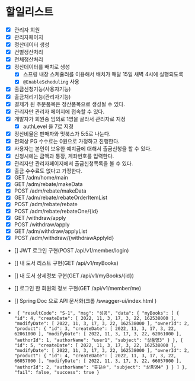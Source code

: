 # 할일리스트

- [x] 관리자 회원
- [x] 관리자페이지
- [x] 정산데이터 생성
- [x] 건별정산처리
- [x] 전체정산처리
- [x] 정산데이터를 배치로 생성
    - [x] 스프링 내장 스케쥴러를 이용해서 배치가 매달 15일 새벽 4시에 실행되도록
    - [x] `@EnableScheduling` 사용
- [x] 출금신청기능(사용자기능)
- [x] 출금처리기능(관리자기능)
- [x] 결제가 된 주문품목은 정산품목으로 생성될 수 있다.
- [x] 관리자만 관리자 페이지에 접속할 수 있다.
- [x] 개발자가 회원중 임의로 1명을 골라서 관리자로 지정
    - [x] authLevel 을 7로 지정
- [x] 정산비율은 판매자와 멋북스가 5:5로 나눈다.
- [x] 편의상 PG 수수료는 0원으로 가정하고 진행한다.
- [x] 사용자는 본인이 보유한 예치금에 대해서 출금신청을 할 수 있다.
- [x] 신청시에는 금액과 통장, 계좌번호를 입력한다.
- [x] 관리자만 관리자페이지에서 출금신청목록을 볼 수 있다.
- [x] 출금 수수료도 없다고 가정한다.
- [x] GET /adm/home/main
- [x] GET /adm/rebate/makeData
- [x] POST /adm/rebate/makeData
- [x] GET /adm/rebate/rebateOrderItemList
- [x] POST /adm/rebate/rebate
- [x] POST /adm/rebate/rebateOne/{id}
- [x] GET /withdraw/apply
- [x] POST /withdraw/apply
- [x] GET /adm/withdraw/applyList
- [x] POST /adm/withdraw/{withdrawApplyId}
- [] JWT 로그인 구현(POST /api/v1/member/login)
- [] 내 도서 리스트 구현(GET /api/v1/myBooks)
- [] 내 도서 상세정보 구현(GET /api/v1/myBooks/{id})
- [] 로그인 한 회원의 정보 구현(GET /api/v1/member/me)
- [] Spring Doc 으로 API 문서화(크롬 /swagger-ui/index.html )

- `` {
"resultCode": "S-1",
"msg": "성공",
"data": {
"myBooks": [
{
"id": 4,
"createDate": [
2022,
11,
3,
17,
3,
22,
162538000
],
"modifyDate": [
2022,
11,
3,
17,
3,
22,
162538000
],
"ownerId": 2,
"product": {
"id": 3,
"createDate": [
2022,
11,
3,
17,
3,
22,
62061000
],
"modifyDate": [
2022,
11,
3,
17,
3,
22,
62061000
],
"authorId": 1,
"authorName": "user1",
"subject": "상품명3"
}
},
{
"id": 5,
"createDate": [
2022,
11,
3,
17,
3,
22,
162538000
],
"modifyDate": [
2022,
11,
3,
17,
3,
22,
162538000
],
"ownerId": 2,
"product": {
"id": 4,
"createDate": [
2022,
11,
3,
17,
3,
22,
66057000
],
"modifyDate": [
2022,
11,
3,
17,
3,
22,
66057000
],
"authorId": 2,
"authorName": "홍길순",
"subject": "상품명4"
}
}
]
},
"fail": false,
"success": true
}``